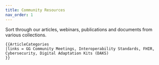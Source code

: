 ```yaml
---
title: Community Resources
nav_order: 1
---
```


Sort through our articles, webinars, publications and documents from
various collections.

```{=mediawiki}
{{ArticleCategories 
|links = GG Community Meetings, Interoperability Standards, FHIR, Cybersecurity, Digital Adaptation Kits (DAKS)
}}
```
